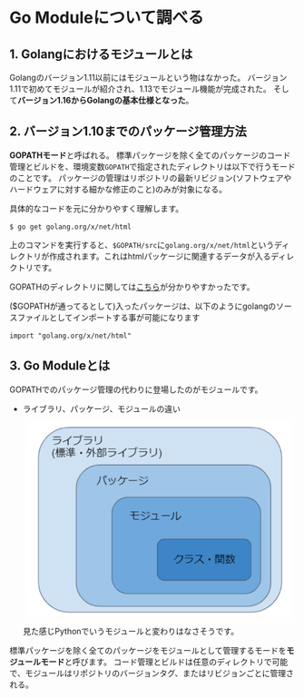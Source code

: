 # Go Moduleについて調べる
## 1. Golangにおけるモジュールとは
Golangのバージョン1.11以前にはモジュールという物はなかった。
バージョン1.11で初めてモジュールが紹介され、1.13でモジュール機能が完成された。
そして**バージョン1.16からGolangの基本仕様となった**。

## 2. バージョン1.10までのパッケージ管理方法
**GOPATHモード**と呼ばれる。
標準パッケージを除く全てのパッケージのコード管理とビルドを、環境変数`GOPATH`で指定されたディレクトリは以下で行うモードのことです。
パッケージの管理はリポジトリの最新リビジョン(ソフトウェアやハードウェアに対する細かな修正のこと)のみが対象になる。

具体的なコードを元に分かりやすく理解します。
```code:
$ go get golang.org/x/net/html
```
上のコマンドを実行すると、`$GOPATH/src`に`golang.org/x/net/html`というディレクトリが作成されます。これはhtmlパッケージに関連するデータが入るディレクトリです。

GOPATHのディレクトリに関しては[こちら](https://qiita.com/lamp7800/items/9a154e8e789261f87466)が分かりやすかったです。

($GOPATHが通ってるとして)入ったパッケージは、以下のようにgolangのソースファイルとしてインポートする事が可能になります

```go: import(GOPATH)
import "golang.org/x/net/html"
```

## 3. Go Moduleとは
GOPATHでのパッケージ管理の代わりに登場したのがモジュールです。
- ライブラリ、パッケージ、モジュールの違い
![](2022-09-07-10-58-38.png)
見た感じPythonでいうモジュールと変わりはなさそうです。

標準パッケージを除く全てのパッケージをモジュールとして管理するモードを**モジュールモード**と呼びます。
コード管理とビルドは任意のディレクトリで可能で、モジュールはリポジトリのバージョンタグ、またはリビジョンごとに管理される。



